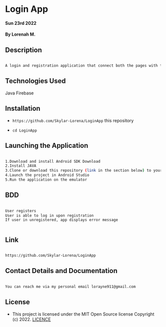 # Login App
#### Sun 23rd 2022

#### By **Lorenah M.**

## Description

```bash

A login and registration application that connect both the pages with the firebase for authentication purposes. The information of the user gets registered when the user does the registration. Only the registered user can log in else it will show an error message.


```
## Technologies Used

Java
Firebase

## Installation
* `https://github.com/Skylar-Lorena/LoginApp` this repository

* `cd LoginApp`

## Launching the Application

```bash

1.Download and install Android SDK Download
2.Install JAVA
3.Clone or download this repository (link in the section below) to your local machine.
4.Launch the project in Android Studio
5.Run the application on the emulator

```

## BDD

```bash

User registers
User is able to log in upon registration 
If user in unregistered, app displays error message



```

## Link

```bash

https://github.com/Skylar-Lorena/LoginApp

```

## Contact Details and Documentation

```bash

You can reach me via my personal email lorayne911@gmail.com

```



## License

- This project is licensed under the MIT Open Source license Copyright (c) 2022. [LICENCE](LICENSE)

